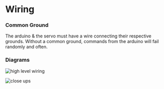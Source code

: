 # Wiring

### Common Ground
The arduino & the servo must have a wire connecting their respective grounds.
Without a common ground, commands from the arduino will fail randomly and often.



### Diagrams

![high level wiring](https://github.com/Ipskie/PhaseBot/blob/master/docs/images/wiring1.jpg?raw=true)

![close ups](https://github.com/Ipskie/PhaseBot/blob/master/docs/images/wiring2.jpg?raw=true)